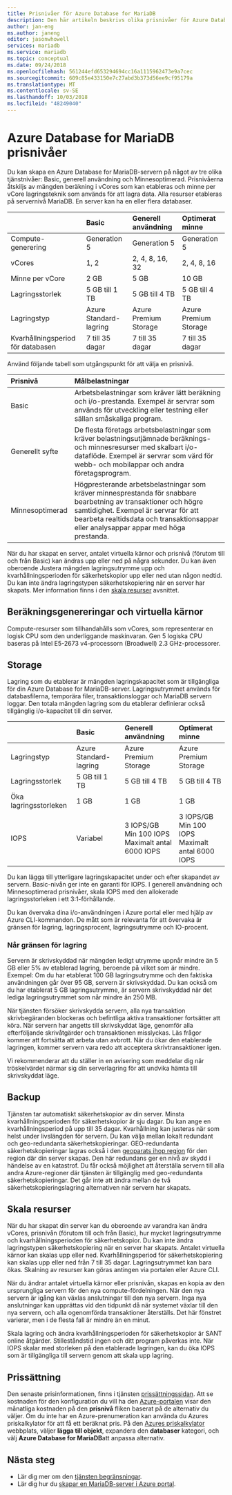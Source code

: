 ```yaml
---
title: Prisnivåer för Azure Database for MariaDB
description: Den här artikeln beskrivs olika prisnivåer för Azure Database for MariaDB.
author: jan-eng
ms.author: janeng
editor: jasonwhowell
services: mariadb
ms.service: mariadb
ms.topic: conceptual
ms.date: 09/24/2018
ms.openlocfilehash: 561244efd653294694cc16a1115962473e9a7cec
ms.sourcegitcommit: 609c85e433150e7c27abd3b373d56ee9cf95179a
ms.translationtype: MT
ms.contentlocale: sv-SE
ms.lasthandoff: 10/03/2018
ms.locfileid: "48249040"
---
```

# <a name="azure-database-for-mariadb-pricing-tiers"></a>Azure Database for MariaDB prisnivåer

Du kan skapa en Azure Database for MariaDB-servern på något av tre olika tjänstnivåer: Basic, generell användning och Minnesoptimerad. Prisnivåerna åtskiljs av mängden beräkning i vCores som kan etableras och minne per vCore lagringsteknik som används för att lagra data. Alla resurser etableras på servernivå MariaDB. En server kan ha en eller flera databaser.

|    | **Basic** | **Generell användning** | **Optimerat minne** |
|:---|:----------|:--------------------|:---------------------|
| Compute-generering | Generation 5 |Generation 5 | Generation 5 |
| vCores | 1, 2 | 2, 4, 8, 16, 32 |2, 4, 8, 16 |
| Minne per vCore | 2 GB | 5 GB | 10 GB |
| Lagringsstorlek | 5 GB till 1 TB | 5 GB till 4 TB | 5 GB till 4 TB |
| Lagringstyp | Azure Standard-lagring | Azure Premium Storage | Azure Premium Storage |
| Kvarhållningsperiod för databasen | 7 till 35 dagar | 7 till 35 dagar | 7 till 35 dagar |

Använd följande tabell som utgångspunkt för att välja en prisnivå.

| Prisnivå | Målbelastningar |
|:-------------|:-----------------|
| Basic | Arbetsbelastningar som kräver lätt beräkning och i/o-prestanda. Exempel är servrar som används för utveckling eller testning eller sällan småskaliga program. |
| Generellt syfte | De flesta företags arbetsbelastningar som kräver belastningsutjämnade beräknings- och minnesresurser med skalbart i/o-dataflöde. Exempel är servrar som värd för webb- och mobilappar och andra företagsprogram.|
| Minnesoptimerad | Högpresterande arbetsbelastningar som kräver minnesprestanda för snabbare bearbetning av transaktioner och högre samtidighet. Exempel är servrar för att bearbeta realtidsdata och transaktionsappar eller analysappar appar med höga prestanda.|

När du har skapat en server, antalet virtuella kärnor och prisnivå (förutom till och från Basic) kan ändras upp eller ned på några sekunder. Du kan även oberoende Justera mängden lagringsutrymme upp och kvarhållningsperioden för säkerhetskopior upp eller ned utan någon nedtid. Du kan inte ändra lagringstypen säkerhetskopiering när en server har skapats. Mer information finns i den [skala resurser](#scale-resources) avsnittet.

## <a name="compute-generations-and-vcores"></a>Beräkningsgenereringar och virtuella kärnor

Compute-resurser som tillhandahålls som vCores, som representerar en logisk CPU som den underliggande maskinvaran. Gen 5 logiska CPU baseras på Intel E5-2673 v4-processorn (Broadwell) 2.3 GHz-processorer.

## <a name="storage"></a>Storage

Lagring som du etablerar är mängden lagringskapacitet som är tillgängliga för din Azure Database for MariaDB-server. Lagringsutrymmet används för databasfilerna, temporära filer, transaktionsloggar och MariaDB servern loggar. Den totala mängden lagring som du etablerar definierar också tillgänglig i/o-kapacitet till din server.

|    | **Basic** | **Generell användning** | **Optimerat minne** |
|:---|:----------|:--------------------|:---------------------|
| Lagringstyp | Azure Standard-lagring | Azure Premium Storage | Azure Premium Storage |
| Lagringsstorlek | 5 GB till 1 TB | 5 GB till 4 TB | 5 GB till 4 TB |
| Öka lagringsstorleken | 1 GB | 1 GB | 1 GB |
| IOPS | Variabel |3 IOPS/GB<br/>Min 100 IOPS<br/>Maximalt antal 6000 IOPS | 3 IOPS/GB<br/>Min 100 IOPS<br/>Maximalt antal 6000 IOPS |

Du kan lägga till ytterligare lagringskapacitet under och efter skapandet av servern. Basic-nivån ger inte en garanti för IOPS. I generell användning och Minnesoptimerad prisnivåer, skala IOPS med den allokerade lagringsstorleken i ett 3:1-förhållande.

Du kan övervaka dina i/o-användningen i Azure portal eller med hjälp av Azure CLI-kommandon. De mått som är relevanta för att övervaka är gränsen för lagring, lagringsprocent, lagringsutrymme och IO-procent.
<!--[storage limit, storage percentage, storage used, and IO percent](concepts-monitoring.md)-->

### <a name="reaching-the-storage-limit"></a>Når gränsen för lagring

Servern är skrivskyddad när mängden ledigt utrymme uppnår mindre än 5 GB eller 5% av etablerad lagring, beroende på vilket som är mindre. Exempel: Om du har etablerat 100 GB lagringsutrymme och den faktiska användningen går över 95 GB, servern är skrivskyddad. Du kan också om du har etablerat 5 GB lagringsutrymme, är servern skrivskyddad när det lediga lagringsutrymmet som når mindre än 250 MB.  

När tjänsten försöker skrivskydda servern, alla nya transaktion skrivbegäranden blockeras och befintliga aktiva transaktioner fortsätter att köra. När servern har angetts till skrivskyddat läge, genomför alla efterföljande skrivåtgärder och transaktionen misslyckas. Läs frågor kommer att fortsätta att arbeta utan avbrott. När du ökar den etablerade lagringen, kommer servern vara redo att acceptera skrivtransaktioner igen.

Vi rekommenderar att du ställer in en avisering som meddelar dig när tröskelvärdet närmar sig din serverlagring för att undvika hämta till skrivskyddat läge. 

<!--For more information, see the documentation on [how to set up an alert](howto-alert-on-metric.md).-->

## <a name="backup"></a>Backup

Tjänsten tar automatiskt säkerhetskopior av din server. Minsta kvarhållningsperioden för säkerhetskopior är sju dagar. Du kan ange en kvarhållningsperiod på upp till 35 dagar. Kvarhållning kan justeras när som helst under livslängden för servern. Du kan välja mellan lokalt redundant och geo-redundanta säkerhetskopieringar. GEO-redundanta säkerhetskopieringar lagras också i den [geoparats ihop region](https://docs.microsoft.com/azure/best-practices-availability-paired-regions) för den region där din server skapas. Den här redundans ger en nivå av skydd i händelse av en katastrof. Du får också möjlighet att återställa servern till alla andra Azure-regioner där tjänsten är tillgänglig med geo-redundanta säkerhetskopieringar. Det går inte att ändra mellan de två säkerhetskopieringslagring alternativen när servern har skapats.

## <a name="scale-resources"></a>Skala resurser

När du har skapat din server kan du oberoende av varandra kan ändra vCores, prisnivån (förutom till och från Basic), hur mycket lagringsutrymme och kvarhållningsperioden för säkerhetskopior. Du kan inte ändra lagringstypen säkerhetskopiering när en server har skapats. Antalet virtuella kärnor kan skalas upp eller ned. Kvarhållningsperiod för säkerhetskopiering kan skalas upp eller ned från 7 till 35 dagar. Lagringsutrymmet kan bara ökas. Skalning av resurser kan göras antingen via portalen eller Azure CLI. 

<!--For an example of scaling by using Azure CLI, see [Monitor and scale an Azure Database for MariaDB server by using Azure CLI](scripts/sample-scale-server.md).-->

När du ändrar antalet virtuella kärnor eller prisnivån, skapas en kopia av den ursprungliga servern för den nya compute-fördelningen. När den nya servern är igång kan växlas anslutningar till den nya servern. Inga nya anslutningar kan upprättas vid den tidpunkt då när systemet växlar till den nya servern, och alla ogenomförda transaktioner återställs. Det här fönstret varierar, men i de flesta fall är mindre än en minut.

Skala lagring och ändra kvarhållningsperioden för säkerhetskopior är SANT online åtgärder. Stilleståndstid ingen och ditt program påverkas inte. När IOPS skalar med storleken på den etablerade lagringen, kan du öka IOPS som är tillgängliga till servern genom att skala upp lagring.

## <a name="pricing"></a>Prissättning

Den senaste prisinformationen, finns i tjänsten [prissättningssidan](https://azure.microsoft.com/pricing/details/mariadb/). Att se kostnaden för den konfiguration du vill ha den [Azure-portalen](https://portal.azure.com/#create/Microsoft.MariaDBServer) visar den månatliga kostnaden på den **prisnivå** fliken baserat på de alternativ du väljer. Om du inte har en Azure-prenumeration kan använda du Azures priskalkylator för att få ett beräknat pris. På den [Azures priskalkylator](https://azure.microsoft.com/pricing/calculator/) webbplats, väljer **lägga till objekt**, expandera den **databaser** kategori, och välj **Azure Database for MariaDB**att anpassa alternativ.

## <a name="next-steps"></a>Nästa steg
- Lär dig mer om den [tjänsten begränsningar](concepts-limits.md).
- Lär dig hur du [skapar en MariaDB-server i Azure portal](quickstart-create-mariadb-server-database-using-azure-portal.md).

<!--
- Learn how to [monitor and scale an Azure Database for MariaDB server by using Azure CLI](scripts/sample-scale-server.md).-->